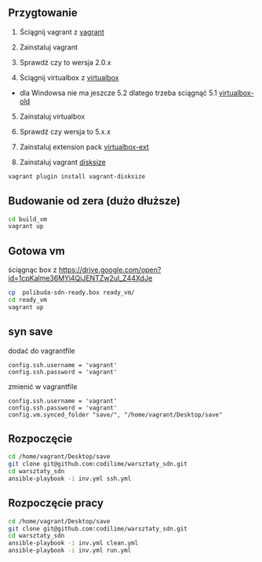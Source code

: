 ## Przygtowanie 

1) Ściągnij vagrant z [vagrant](https://www.vagrantup.com/downloads.html)

2) Zainstaluj vagrant 

3) Sprawdź czy to wersja  2.0.x

4) Ściągnij virtualbox z [virtualbox](https://www.virtualbox.org/wiki/Downloads)
* dla Windowsa nie ma jeszcze 5.2 dlatego trzeba sciągnąć 5.1 [virtualbox-old](https://www.virtualbox.org/wiki/Download_Old_Builds_5_1)

5) Zainstaluj virtualbox

6) Sprawdź czy wersja to 5.x.x

7) Zainstaluj extension pack [virtualbox-ext](https://download.virtualbox.org/virtualbox/5.2.8/Oracle_VM_VirtualBox_Extension_Pack-5.2.8.vbox-extpack)

8) Zainstaluj vagrant [disksize](https://github.com/sprotheroe/vagrant-disksize)
```bash
vagrant plugin install vagrant-disksize
```
## Budowanie od zera (dużo dłuższe)
```bash
cd build_vm
vagrant up

```
## Gotowa vm
ściągnąc box z https://drive.google.com/open?id=1cpKalme36MYi4QiJENTZw2ul_Z44XdJe

```bash
cp  polibuda-sdn-ready.box ready_vm/
cd ready_vm
vagrant up

```
## syn save
dodać do vagrantfile
```
config.ssh.username = 'vagrant'
config.ssh.password = 'vagrant'

```
zmienić w  vagrantfile
```
config.ssh.username = 'vagrant'
config.ssh.password = 'vagrant'
config.vm.synced_folder "save/", "/home/vagrant/Desktop/save"
```

## Rozpoczęcie

```bash
cd /home/vagrant/Desktop/save
git clone git@github.com:codilime/warsztaty_sdn.git
cd warsztaty_sdn
ansible-playbook -i inv.yml ssh.yml
```

## Rozpoczęcie pracy

```bash
cd /home/vagrant/Desktop/save
git clone git@github.com:codilime/warsztaty_sdn.git
cd warsztaty_sdn
ansible-playbook -i inv.yml clean.yml
ansible-playbook -i inv.yml run.yml
```